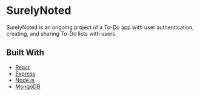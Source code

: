 # SurelyNoted

SurelyNoted is an ongoing project of a To-Do app with user authentication, creating, and sharing To-Do lists with users.

## Built With

- [React](https://reactjs.org/)
- [Express](https://expressjs.com/)
- [Node.js](https://nodejs.org/en/)
- [MongoDB](https://www.mongodb.com/)
